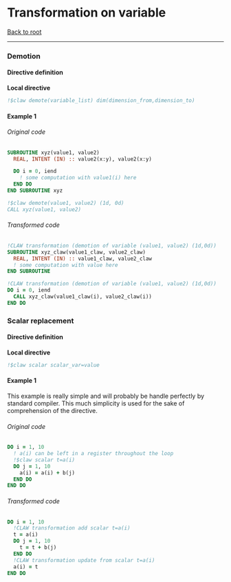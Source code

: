# Transformation on variable
<!--- TODO all reflexion and definition --->
[Back to root](https://github.com/clementval/claw-definition)

---

### Demotion
#### Directive definition
**Local directive**
```fortran
!$claw demote(variable_list) dim(dimension_from,dimension_to)
```

#### Example 1
###### Original code
```fortran
SUBROUTINE xyz(value1, value2)
  REAL, INTENT (IN) :: value2(x:y), value2(x:y)

  DO i = 0, iend
    ! some computation with value1(i) here
  END DO
END SUBROUTINE xyz

!$claw demote(value1, value2) (1d, 0d)
CALL xyz(value1, value2)
```

###### Transformed code
```fortran
!CLAW transformation (demotion of variable (value1, value2) (1d,0d))
SUBROUTINE xyz_claw(value1_claw, value2_claw)
  REAL, INTENT (IN) :: value1_claw, value2_claw
  ! some computation with value here
END SUBROUTINE

!CLAW transformation (demotion of variable (value1, value2) (1d,0d))
DO i = 0, iend
  CALL xyz_claw(value1_claw(i), value2_claw(i))
END DO
```


### Scalar replacement
#### Directive definition
**Local directive**
```fortran
!$claw scalar scalar_var=value
```

#### Example 1
This example is really simple and will probably be handle perfectly by standard
compiler. This much simplicity is used for the sake of comprehension of the
directive.
###### Original code
```fortran
DO i = 1, 10
  ! a(i) can be left in a register throughout the loop
  !$claw scalar t=a(i)
  DO j = 1, 10
    a(i) = a(i) + b(j)
  END DO
END DO
```

###### Transformed code
```fortran
DO i = 1, 10
  !CLAW transformation add scalar t=a(i)
  t = a(i)
  DO j = 1, 10
    t = t + b(j)
  END DO
  !CLAW transformation update from scalar t=a(i)
  a(i) = t
END DO
```

